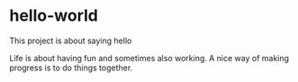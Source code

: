 # hello-world
This project is about saying hello

Life is about having fun and sometimes also working.
A nice way of making progress is to do things together.
